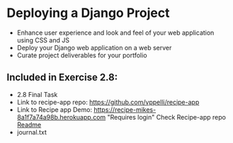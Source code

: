 # Deploying a Django Project
- Enhance user experience and look and feel of your web application using CSS and JS
- Deploy your Django web application on a web server 
- Curate project deliverables for your portfolio

## Included in Exercise 2.8: 
- 2.8 Final Task
- Link to recipe-app repo: https://github.com/vppelli/recipe-app
- Link to Recipe app Demo: https://recipe-mikes-8a1f7a74a98b.herokuapp.com "Requires login" Check Recipe-app repo [Readme](https://github.com/vppelli/recipe-app?tab=readme-ov-file#recipe-app)
- journal.txt